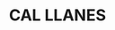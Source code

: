 ---
layout: patrimoni-details
title:  "CAL LLANES"
alt_title: null
class: "Edifici"
area: null
protection: null
addition_date: null
cat_code: null
cbp_code: "BCIL CH28"
image: "Cal_Llanes.jpg"
card: null
collections: ["patrimoni-arquitectonic", "bcil-previstos-cbp"]
coordinates:
  - group1:
        - [1.461637512943658, 42.358379025286297]
        - [1.461697995831108, 42.358390267844392]
        - [1.461728638470892, 42.358287204676856]
        - [1.461744344449185, 42.358289084381362]
        - [1.461779426534255, 42.35816978251416]
        - [1.461664556447216, 42.358156871361388]
        - [1.461659654301266, 42.358212245728303]
        - [1.461658499198697, 42.3582855332699]
        - [1.461666638464961, 42.35828626835135]
        - [1.461665524554544, 42.358291573153942]
        - [1.461637512943658, 42.358379025286297]
---